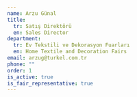 ```yaml
---
name: Arzu Günal
title:
  tr: Satış Direktörü
  en: Sales Director
department:
  tr: Ev Tekstili ve Dekorasyon Fuarları
  en: Home Textile and Decoration Fairs
email: arzug@turkel.com.tr
phone: ""
order: 1
is_active: true
is_fair_representative: true
---
```

